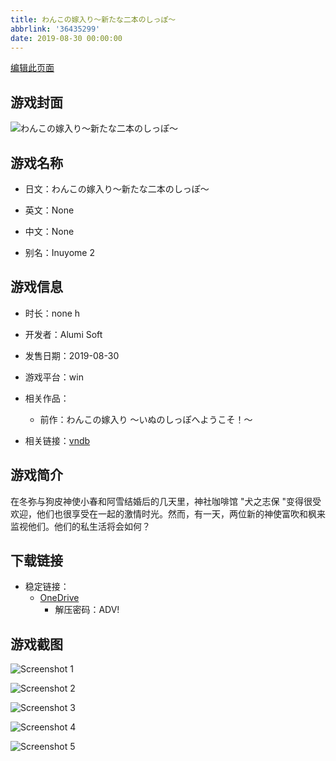 ```yaml
---
title: わんこの嫁入り～新たな二本のしっぽ～
abbrlink: '36435299'
date: 2019-08-30 00:00:00
---
```

[编辑此页面](https://github.com/ACG-3/ADV3-source/blob/main/source/_posts/games/%E3%82%8F%E3%82%93%E3%81%93%E3%81%AE%E5%AB%81%E5%85%A5%E3%82%8A%EF%BD%9E%E6%96%B0%E3%81%9F%E3%81%AA%E4%BA%8C%E6%9C%AC%E3%81%AE%E3%81%97%E3%81%A3%E3%81%BD%EF%BD%9E.md)

## 游戏封面

![わんこの嫁入り～新たな二本のしっぽ～](https://pan.timero.xyz/d/onedrive/img_lib_001/%E3%82%8F%E3%82%93%E3%81%93%E3%81%AE%E5%AB%81%E5%85%A5%E3%82%8A%EF%BD%9E%E6%96%B0%E3%81%9F%E3%81%AA%E4%BA%8C%E6%9C%AC%E3%81%AE%E3%81%97%E3%81%A3%E3%81%BD%EF%BD%9E_cover.avif)


## 游戏名称

- 日文：わんこの嫁入り～新たな二本のしっぽ～
- 英文：None
- 中文：None

- 别名：Inuyome 2


## 游戏信息

- 时长：none h
- 开发者：Alumi Soft
- 发售日期：2019-08-30
- 游戏平台：win
- 相关作品：
   - 前作：わんこの嫁入り ～いぬのしっぽへようこそ！～

- 相关链接：[vndb](https://vndb.org/v25518)


## 游戏简介

在冬弥与狗皮神使小春和阿雪结婚后的几天里，神社咖啡馆 "犬之志保 "变得很受欢迎，他们也很享受在一起的激情时光。然而，有一天，两位新的神使富吹和枫来监视他们。他们的私生活将会如何？




## 下载链接

- 稳定链接：
    - [OneDrive](https://pan.timero.xyz/onedrive/adv_lib_001/%E3%82%8F%E3%82%93%E3%81%93%E3%81%AE%E5%AB%81%E5%85%A5%E3%82%8A%EF%BD%9E%E6%96%B0%E3%81%9F%E3%81%AA%E4%BA%8C%E6%9C%AC%E3%81%AE%E3%81%97%E3%81%A3%E3%81%BD%EF%BD%9E)
        - 解压密码：ADV!



## 游戏截图


![Screenshot 1](https://pan.timero.xyz/d/onedrive/img_lib_001/%E3%82%8F%E3%82%93%E3%81%93%E3%81%AE%E5%AB%81%E5%85%A5%E3%82%8A%EF%BD%9E%E6%96%B0%E3%81%9F%E3%81%AA%E4%BA%8C%E6%9C%AC%E3%81%AE%E3%81%97%E3%81%A3%E3%81%BD%EF%BD%9E_Screenshot_1.avif)

![Screenshot 2](https://pan.timero.xyz/d/onedrive/img_lib_001/%E3%82%8F%E3%82%93%E3%81%93%E3%81%AE%E5%AB%81%E5%85%A5%E3%82%8A%EF%BD%9E%E6%96%B0%E3%81%9F%E3%81%AA%E4%BA%8C%E6%9C%AC%E3%81%AE%E3%81%97%E3%81%A3%E3%81%BD%EF%BD%9E_Screenshot_2.avif)

![Screenshot 3](https://pan.timero.xyz/d/onedrive/img_lib_001/%E3%82%8F%E3%82%93%E3%81%93%E3%81%AE%E5%AB%81%E5%85%A5%E3%82%8A%EF%BD%9E%E6%96%B0%E3%81%9F%E3%81%AA%E4%BA%8C%E6%9C%AC%E3%81%AE%E3%81%97%E3%81%A3%E3%81%BD%EF%BD%9E_Screenshot_3.avif)

![Screenshot 4](https://pan.timero.xyz/d/onedrive/img_lib_001/%E3%82%8F%E3%82%93%E3%81%93%E3%81%AE%E5%AB%81%E5%85%A5%E3%82%8A%EF%BD%9E%E6%96%B0%E3%81%9F%E3%81%AA%E4%BA%8C%E6%9C%AC%E3%81%AE%E3%81%97%E3%81%A3%E3%81%BD%EF%BD%9E_Screenshot_4.avif)

![Screenshot 5](https://pan.timero.xyz/d/onedrive/img_lib_001/%E3%82%8F%E3%82%93%E3%81%93%E3%81%AE%E5%AB%81%E5%85%A5%E3%82%8A%EF%BD%9E%E6%96%B0%E3%81%9F%E3%81%AA%E4%BA%8C%E6%9C%AC%E3%81%AE%E3%81%97%E3%81%A3%E3%81%BD%EF%BD%9E_Screenshot_5.avif)

